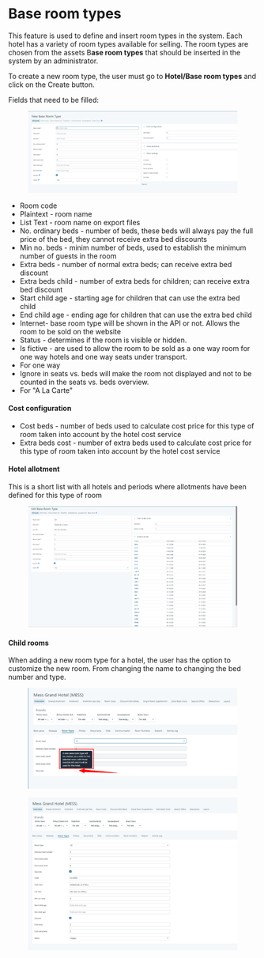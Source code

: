 # Base room types

This feature is used to define and insert room types in the system. Each hotel has a variety of room types available for selling. The room types are chosen from the assets B**ase room types** that should be inserted in the system by an administrator.

To create a new room type, the user must go to **Hotel/Base room types** and click on the Create button.&#x20;

Fields that need to be filled:

<figure><img src=".gitbook/assets/image (22) (1) (1) (1) (1) (1) (1).png" alt=""><figcaption></figcaption></figure>

* Room code
* Plaintext - room name
* List Text - room name on export files
* No. ordinary beds - number of beds, these beds will always pay the full price of the bed, they cannot receive extra bed discounts
* Min no. beds - minim number of beds, used to establish the minimum number of guests in the room
* Extra beds - number of normal extra beds; can receive extra bed discount
* Extra beds child - number of extra beds for children; can receive extra bed discount
* Start child age - starting age for children that can use the extra bed child
* End child age - ending age for children that can use the extra bed child
* Internet- base room type will be shown in the API or not. Allows the room to be sold on the website
* Status - determines if the room is visible or hidden.
* Is fictive - are used to allow the room to be sold as a one way room for one way hotels and one way seats under transport.
* For one way
* Ignore in seats vs. beds will make the room not displayed and not to be counted in the seats vs. beds overview.
* For "A La Carte"

#### Cost configuration <a href="#cost-configuration" id="cost-configuration"></a>

* Cost beds - number of beds used to calculate cost price for this type of room taken into account by the hotel cost service
* Extra beds cost - number of extra beds used to calculate cost price for this type of room taken into account by the hotel cost service

#### Hotel allotment <a href="#hotel-allotment" id="hotel-allotment"></a>

This is a short list with all hotels and periods where allotments have been defined for this type of room

<figure><img src=".gitbook/assets/image (1) (1) (1) (1) (1) (1) (1) (1) (1) (1) (1) (1) (1) (1) (1) (1) (1) (1) (1) (1) (1) (1) (1).png" alt=""><figcaption></figcaption></figure>

#### Child rooms <a href="#child-rooms" id="child-rooms"></a>

When adding a new room type for a hotel, the user has the option to customize the new room. From changing the name to changing the bed number and type.

<figure><img src=".gitbook/assets/image (2) (1) (1) (1) (1) (1) (1) (1) (1) (1) (1) (1) (1) (1) (1) (1) (1) (1) (1) (1) (1) (1).png" alt=""><figcaption></figcaption></figure>

<figure><img src=".gitbook/assets/image (3) (1) (1) (1) (1) (1) (1) (1) (1) (1) (1) (1) (1) (1) (1) (1) (1) (1) (1) (1) (1) (1).png" alt=""><figcaption></figcaption></figure>
